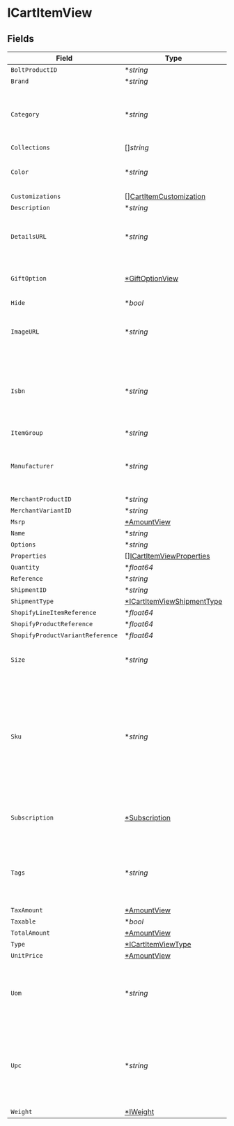 # ICartItemView


## Fields

| Field                                                                                                                           | Type                                                                                                                            | Required                                                                                                                        | Description                                                                                                                     | Example                                                                                                                         |
| ------------------------------------------------------------------------------------------------------------------------------- | ------------------------------------------------------------------------------------------------------------------------------- | ------------------------------------------------------------------------------------------------------------------------------- | ------------------------------------------------------------------------------------------------------------------------------- | ------------------------------------------------------------------------------------------------------------------------------- |
| `BoltProductID`                                                                                                                 | **string*                                                                                                                       | :heavy_minus_sign:                                                                                                              | N/A                                                                                                                             |                                                                                                                                 |
| `Brand`                                                                                                                         | **string*                                                                                                                       | :heavy_minus_sign:                                                                                                              | N/A                                                                                                                             |                                                                                                                                 |
| `Category`                                                                                                                      | **string*                                                                                                                       | :heavy_minus_sign:                                                                                                              | Used to define a product category associated with the item.                                                                     | bags                                                                                                                            |
| `Collections`                                                                                                                   | []*string*                                                                                                                      | :heavy_minus_sign:                                                                                                              | N/A                                                                                                                             |                                                                                                                                 |
| `Color`                                                                                                                         | **string*                                                                                                                       | :heavy_minus_sign:                                                                                                              | Used to define the color of the item.                                                                                           | Bolt Blue                                                                                                                       |
| `Customizations`                                                                                                                | [][CartItemCustomization](../../models/shared/cartitemcustomization.md)                                                         | :heavy_minus_sign:                                                                                                              | N/A                                                                                                                             |                                                                                                                                 |
| `Description`                                                                                                                   | **string*                                                                                                                       | :heavy_minus_sign:                                                                                                              | N/A                                                                                                                             |                                                                                                                                 |
| `DetailsURL`                                                                                                                    | **string*                                                                                                                       | :heavy_minus_sign:                                                                                                              | Used to provide a link to the item's product page.                                                                              | https://boltswagstore.com/products/123456                                                                                       |
| `GiftOption`                                                                                                                    | [*GiftOptionView](../../models/shared/giftoptionview.md)                                                                        | :heavy_minus_sign:                                                                                                              | Defines which gift options are hidden.                                                                                          |                                                                                                                                 |
| `Hide`                                                                                                                          | **bool*                                                                                                                         | :heavy_minus_sign:                                                                                                              | N/A                                                                                                                             |                                                                                                                                 |
| `ImageURL`                                                                                                                      | **string*                                                                                                                       | :heavy_minus_sign:                                                                                                              | Used to provide a link to the image associated with the item.                                                                   | https://boltswagstore.com/products/123456/images/1.png                                                                          |
| `Isbn`                                                                                                                          | **string*                                                                                                                       | :heavy_minus_sign:                                                                                                              | Used to define the International Standard Book Number associated with the book.                                                 | 9780091347314                                                                                                                   |
| `ItemGroup`                                                                                                                     | **string*                                                                                                                       | :heavy_minus_sign:                                                                                                              | N/A                                                                                                                             |                                                                                                                                 |
| `Manufacturer`                                                                                                                  | **string*                                                                                                                       | :heavy_minus_sign:                                                                                                              | Used to define the organization that manufactured the item.                                                                     | Bolt Textiles USA                                                                                                               |
| `MerchantProductID`                                                                                                             | **string*                                                                                                                       | :heavy_minus_sign:                                                                                                              | N/A                                                                                                                             |                                                                                                                                 |
| `MerchantVariantID`                                                                                                             | **string*                                                                                                                       | :heavy_minus_sign:                                                                                                              | N/A                                                                                                                             |                                                                                                                                 |
| `Msrp`                                                                                                                          | [*AmountView](../../models/shared/amountview.md)                                                                                | :heavy_minus_sign:                                                                                                              | N/A                                                                                                                             |                                                                                                                                 |
| `Name`                                                                                                                          | **string*                                                                                                                       | :heavy_minus_sign:                                                                                                              | N/A                                                                                                                             |                                                                                                                                 |
| `Options`                                                                                                                       | **string*                                                                                                                       | :heavy_minus_sign:                                                                                                              | N/A                                                                                                                             |                                                                                                                                 |
| `Properties`                                                                                                                    | [][ICartItemViewProperties](../../models/shared/icartitemviewproperties.md)                                                     | :heavy_minus_sign:                                                                                                              | N/A                                                                                                                             |                                                                                                                                 |
| `Quantity`                                                                                                                      | **float64*                                                                                                                      | :heavy_minus_sign:                                                                                                              | N/A                                                                                                                             | 1                                                                                                                               |
| `Reference`                                                                                                                     | **string*                                                                                                                       | :heavy_minus_sign:                                                                                                              | N/A                                                                                                                             |                                                                                                                                 |
| `ShipmentID`                                                                                                                    | **string*                                                                                                                       | :heavy_minus_sign:                                                                                                              | N/A                                                                                                                             |                                                                                                                                 |
| `ShipmentType`                                                                                                                  | [*ICartItemViewShipmentType](../../models/shared/icartitemviewshipmenttype.md)                                                  | :heavy_minus_sign:                                                                                                              | N/A                                                                                                                             |                                                                                                                                 |
| `ShopifyLineItemReference`                                                                                                      | **float64*                                                                                                                      | :heavy_minus_sign:                                                                                                              | N/A                                                                                                                             |                                                                                                                                 |
| `ShopifyProductReference`                                                                                                       | **float64*                                                                                                                      | :heavy_minus_sign:                                                                                                              | N/A                                                                                                                             |                                                                                                                                 |
| `ShopifyProductVariantReference`                                                                                                | **float64*                                                                                                                      | :heavy_minus_sign:                                                                                                              | N/A                                                                                                                             |                                                                                                                                 |
| `Size`                                                                                                                          | **string*                                                                                                                       | :heavy_minus_sign:                                                                                                              | Used to define the size of the item.                                                                                            | Large                                                                                                                           |
| `Sku`                                                                                                                           | **string*                                                                                                                       | :heavy_minus_sign:                                                                                                              | Used to define an alpha-numeric Stock Keeping Unit associated with the item as it is mapped to your internal product catalogue. | BOLT-SKU_100                                                                                                                    |
| `Subscription`                                                                                                                  | [*Subscription](../../models/shared/subscription.md)                                                                            | :heavy_minus_sign:                                                                                                              | Describes a product added as a recurring subscription.                                                                          |                                                                                                                                 |
| `Tags`                                                                                                                          | **string*                                                                                                                       | :heavy_minus_sign:                                                                                                              | Used to define a comma-separated list of tags associated with the item.                                                         | tote, blue, linen, eco-friendly                                                                                                 |
| `TaxAmount`                                                                                                                     | [*AmountView](../../models/shared/amountview.md)                                                                                | :heavy_minus_sign:                                                                                                              | N/A                                                                                                                             |                                                                                                                                 |
| `Taxable`                                                                                                                       | **bool*                                                                                                                         | :heavy_minus_sign:                                                                                                              | N/A                                                                                                                             |                                                                                                                                 |
| `TotalAmount`                                                                                                                   | [*AmountView](../../models/shared/amountview.md)                                                                                | :heavy_minus_sign:                                                                                                              | N/A                                                                                                                             |                                                                                                                                 |
| `Type`                                                                                                                          | [*ICartItemViewType](../../models/shared/icartitemviewtype.md)                                                                  | :heavy_minus_sign:                                                                                                              | N/A                                                                                                                             |                                                                                                                                 |
| `UnitPrice`                                                                                                                     | [*AmountView](../../models/shared/amountview.md)                                                                                | :heavy_minus_sign:                                                                                                              | N/A                                                                                                                             |                                                                                                                                 |
| `Uom`                                                                                                                           | **string*                                                                                                                       | :heavy_minus_sign:                                                                                                              | Used to define the unit of measure used to describe the product.                                                                | inches                                                                                                                          |
| `Upc`                                                                                                                           | **string*                                                                                                                       | :heavy_minus_sign:                                                                                                              | Used to define the 12-digit Universal Product Code (a barcode) associated with the item worldwide.                              | 825764603119                                                                                                                    |
| `Weight`                                                                                                                        | [*IWeight](../../models/shared/iweight.md)                                                                                      | :heavy_minus_sign:                                                                                                              | N/A                                                                                                                             |                                                                                                                                 |